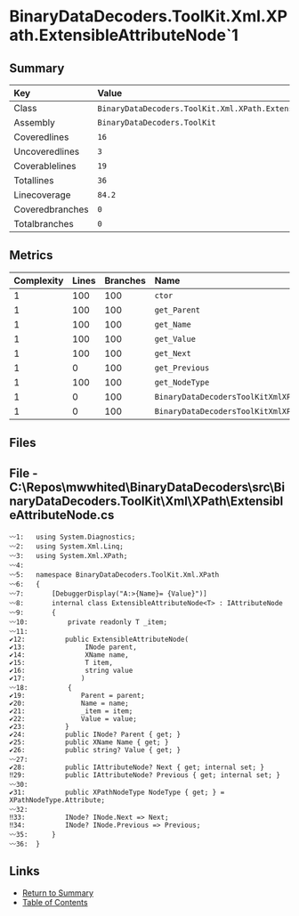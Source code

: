 ﻿# BinaryDataDecoders.ToolKit.Xml.XPath.ExtensibleAttributeNode`1

## Summary

| Key             | Value                                                            |
| :-------------- | :--------------------------------------------------------------- |
| Class           | `BinaryDataDecoders.ToolKit.Xml.XPath.ExtensibleAttributeNode`1` |
| Assembly        | `BinaryDataDecoders.ToolKit`                                     |
| Coveredlines    | `16`                                                             |
| Uncoveredlines  | `3`                                                              |
| Coverablelines  | `19`                                                             |
| Totallines      | `36`                                                             |
| Linecoverage    | `84.2`                                                           |
| Coveredbranches | `0`                                                              |
| Totalbranches   | `0`                                                              |

## Metrics

| Complexity | Lines | Branches | Name                                                 |
| :--------- | :---- | :------- | :--------------------------------------------------- |
| 1          | 100   | 100      | `ctor`                                               |
| 1          | 100   | 100      | `get_Parent`                                         |
| 1          | 100   | 100      | `get_Name`                                           |
| 1          | 100   | 100      | `get_Value`                                          |
| 1          | 100   | 100      | `get_Next`                                           |
| 1          | 0     | 100      | `get_Previous`                                       |
| 1          | 100   | 100      | `get_NodeType`                                       |
| 1          | 0     | 100      | `BinaryDataDecodersToolKitXmlXPathINodeget_Next`     |
| 1          | 0     | 100      | `BinaryDataDecodersToolKitXmlXPathINodeget_Previous` |

## Files

## File - C:\Repos\mwwhited\BinaryDataDecoders\src\BinaryDataDecoders.ToolKit\Xml\XPath\ExtensibleAttributeNode.cs

```CSharp
〰1:   using System.Diagnostics;
〰2:   using System.Xml.Linq;
〰3:   using System.Xml.XPath;
〰4:   
〰5:   namespace BinaryDataDecoders.ToolKit.Xml.XPath
〰6:   {
〰7:       [DebuggerDisplay("A:>{Name}= {Value}")]
〰8:       internal class ExtensibleAttributeNode<T> : IAttributeNode
〰9:       {
〰10:          private readonly T _item;
〰11:  
✔12:          public ExtensibleAttributeNode(
✔13:               INode parent,
✔14:               XName name,
✔15:               T item,
✔16:               string value
✔17:              )
〰18:          {
✔19:              Parent = parent;
✔20:              Name = name;
✔21:              _item = item;
✔22:              Value = value;
✔23:          }
✔24:          public INode? Parent { get; }
✔25:          public XName Name { get; }
✔26:          public string? Value { get; }
〰27:  
✔28:          public IAttributeNode? Next { get; internal set; }
‼29:          public IAttributeNode? Previous { get; internal set; }
〰30:  
✔31:          public XPathNodeType NodeType { get; } = XPathNodeType.Attribute;
〰32:  
‼33:          INode? INode.Next => Next;
‼34:          INode? INode.Previous => Previous;
〰35:      }
〰36:  }
```

## Links

* [Return to Summary](Summary.md)
* [Table of Contents](../TOC.md)

